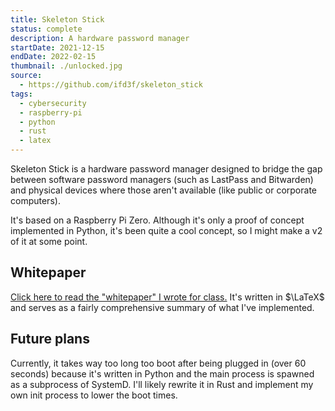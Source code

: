 ```yaml
---
title: Skeleton Stick
status: complete
description: A hardware password manager
startDate: 2021-12-15
endDate: 2022-02-15
thumbnail: ./unlocked.jpg
source:
  - https://github.com/ifd3f/skeleton_stick
tags:
  - cybersecurity
  - raspberry-pi
  - python
  - rust
  - latex
---
```


Skeleton Stick is a hardware password manager designed to bridge the gap between software password managers (such as LastPass and Bitwarden) and physical devices where those aren't available (like public or corporate computers).

It's based on a Raspberry Pi Zero. Although it's only a proof of concept implemented in Python, it's been quite a cool concept, so I might make a v2 of it at some point.

## Whitepaper

[Click here to read the "whitepaper" I wrote for class.](./report.pdf) It's written in $\LaTeX$ and serves as a fairly comprehensive summary of what I've implemented.

## Future plans

Currently, it takes way too long too boot after being plugged in (over 60 seconds) because it's written in Python and the main process is spawned as a subprocess of SystemD. I'll likely rewrite it in Rust and implement my own init process to lower the boot times.
